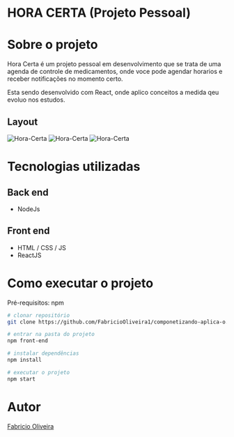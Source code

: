 # HORA CERTA (Projeto Pessoal)

# Sobre o projeto

Hora Certa é um projeto pessoal em desenvolvimento que se trata de uma agenda de controle de medicamentos, onde voce pode agendar horarios e receber notificações no momento certo.

Esta sendo desenvolvido com React, onde aplico conceitos a medida qeu evoluo nos estudos.

## Layout
![Hora-Certa](https://github.com/FabricioOliveira1/readMe--model/blob/main/assets/hora-certa1.jpg)
![Hora-Certa](https://github.com/FabricioOliveira1/readMe--model/blob/main/assets/hora-certa2.jpg)
![Hora-Certa](https://github.com/FabricioOliveira1/readMe--model/blob/main/assets/hora-certa3.jpg)

# Tecnologias utilizadas
## Back end
- NodeJs

## Front end
- HTML / CSS / JS 
- ReactJS

# Como executar o projeto

Pré-requisitos: npm

```bash
# clonar repositório
git clone https://github.com/FabricioOliveira1/componetizando-aplica-o.git

# entrar na pasta do projeto 
npm front-end

# instalar dependências
npm install

# executar o projeto
npm start
```


# Autor

[Fabricio Oliveira](https://www.linkedin.com/in/fabricioliveira-1/)


